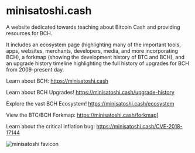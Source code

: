 # minisatoshi.cash
A website dedicated towards teaching about Bitcoin Cash and providing resources for BCH.

It includes an ecosystem page (highlighting many of the important tools, apps, websites, merchants, developers, media, and more incorporating BCH), a forkmap (showing the development history of BTC and BCH), and an upgrade history timeline highlighting the full history of upgrades for BCH from 2009-present day.

Learn about BCH: https://minisatoshi.cash

Learn about BCH Upgrades! https://minisatoshi.cash/upgrade-history

Explore the vast BCH Ecosystem! https://minisatoshi.cash/ecosystem

View the BTC/BCH Forkmap: https://minisatoshi.cash/forkmap]

Learn about the critical inflation bug: https://minisatoshi.cash/CVE-2018-17144

![minisatoshi favicon](https://github.com/minisat0shi/minisatoshi.cash/blob/main/favicon/favicon.svg)
